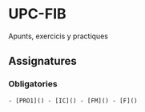 # UPC-FIB
Apunts, exercicis y practiques

## Assignatures

### Obligatories
    - [PRO1]() - [IC]() - [FM]() - [F]()